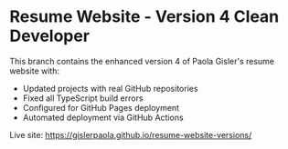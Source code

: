 # Resume Website - Version 4 Clean Developer

This branch contains the enhanced version 4 of Paola Gisler's resume website with:
- Updated projects with real GitHub repositories
- Fixed all TypeScript build errors
- Configured for GitHub Pages deployment
- Automated deployment via GitHub Actions

Live site: https://gislerpaola.github.io/resume-website-versions/
